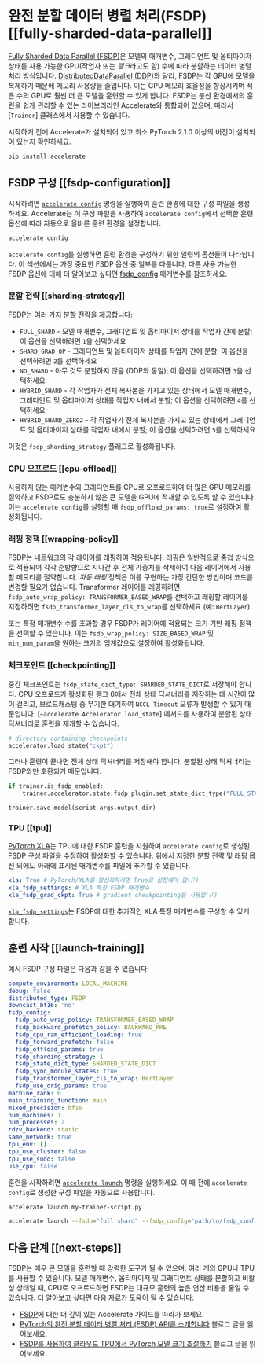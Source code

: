 <!--Copyright 2023 The HuggingFace Team. All rights reserved.

Licensed under the Apache License, Version 2.0 (the "License"); you may not use this file except in compliance with
the License. You may obtain a copy of the License at

http://www.apache.org/licenses/LICENSE-2.0

Unless required by applicable law or agreed to in writing, software distributed under the License is distributed on
an "AS IS" BASIS, WITHOUT WARRANTIES OR CONDITIONS OF ANY KIND, either express or implied. See the License for the
specific language governing permissions and limitations under the License.

⚠️ Note that this file is in Markdown but contain specific syntax for our doc-builder (similar to MDX) that may not be
rendered properly in your Markdown viewer.

-->

# 완전 분할 데이터 병렬 처리(FSDP) [[fully-sharded-data-parallel]]

[Fully Sharded Data Parallel (FSDP)](https://pytorch.org/blog/introducing-pytorch-fully-sharded-data-parallel-api/)은 모델의 매개변수, 그래디언트 및 옵티마이저 상태를 사용 가능한 GPU(작업자 또는 *랭크*라고도 함) 수에 따라 분할하는 데이터 병렬 처리 방식입니다. [DistributedDataParallel (DDP)](https://pytorch.org/docs/stable/generated/torch.nn.parallel.DistributedDataParallel.html)와 달리, FSDP는 각 GPU에 모델을 복제하기 때문에 메모리 사용량을 줄입니다. 이는 GPU 메모리 효율성을 향상시키며 적은 수의 GPU로 훨씬 더 큰 모델을 훈련할 수 있게 합니다. FSDP는 분산 환경에서의 훈련을 쉽게 관리할 수 있는 라이브러리인 Accelerate와 통합되어 있으며, 따라서 [`Trainer`] 클래스에서 사용할 수 있습니다.

시작하기 전에 Accelerate가 설치되어 있고 최소 PyTorch 2.1.0 이상의 버전이 설치되어 있는지 확인하세요.

```bash
pip install accelerate
```

## FSDP 구성 [[fsdp-configuration]]

시작하려면 [`accelerate config`](https://huggingface.co/docs/accelerate/package_reference/cli#accelerate-config) 명령을 실행하여 훈련 환경에 대한 구성 파일을 생성하세요. Accelerate는 이 구성 파일을 사용하여 `accelerate config`에서 선택한 훈련 옵션에 따라 자동으로 올바른 훈련 환경을 설정합니다.

```bash
accelerate config
```

`accelerate config`를 실행하면 훈련 환경을 구성하기 위한 일련의 옵션들이 나타납니다. 이 섹션에서는 가장 중요한 FSDP 옵션 중 일부를 다룹니다. 다른 사용 가능한 FSDP 옵션에 대해 더 알아보고 싶다면 [fsdp_config](https://huggingface.co/docs/transformers/main_classes/trainer#transformers.TrainingArguments.fsdp_config) 매개변수를 참조하세요.

### 분할 전략 [[sharding-strategy]]

FSDP는 여러 가지 분할 전략을 제공합니다:

* `FULL_SHARD` - 모델 매개변수, 그래디언트 및 옵티마이저 상태를 작업자 간에 분할; 이 옵션을 선택하려면 `1`을 선택하세요
* `SHARD_GRAD_OP` - 그래디언트 및 옵티마이저 상태를 작업자 간에 분할; 이 옵션을 선택하려면 `2`를 선택하세요
* `NO_SHARD` - 아무 것도 분할하지 않음 (DDP와 동일); 이 옵션을 선택하려면 `3`을 선택하세요
* `HYBRID_SHARD` - 각 작업자가 전체 복사본을 가지고 있는 상태에서 모델 매개변수, 그래디언트 및 옵티마이저 상태를 작업자 내에서 분할; 이 옵션을 선택하려면 `4`를 선택하세요
* `HYBRID_SHARD_ZERO2` - 각 작업자가 전체 복사본을 가지고 있는 상태에서 그래디언트 및 옵티마이저 상태를 작업자 내에서 분할; 이 옵션을 선택하려면 `5`를 선택하세요

이것은 `fsdp_sharding_strategy` 플래그로 활성화됩니다.

### CPU 오프로드 [[cpu-offload]]

사용하지 않는 매개변수와 그래디언트를 CPU로 오프로드하여 더 많은 GPU 메모리를 절약하고 FSDP로도 충분하지 않은 큰 모델을 GPU에 적재할 수 있도록 할 수 있습니다. 이는 `accelerate config`를 실행할 때 `fsdp_offload_params: true`로 설정하여 활성화됩니다.

### 래핑 정책 [[wrapping-policy]]

FSDP는 네트워크의 각 레이어를 래핑하여 적용됩니다. 래핑은 일반적으로 중첩 방식으로 적용되며 각각 순방향으로 지나간 후 전체 가중치를 삭제하여 다음 레이어에서 사용할 메모리를 절약합니다. *자동 래핑* 정책은 이를 구현하는 가장 간단한 방법이며 코드를 변경할 필요가 없습니다. Transformer 레이어를 래핑하려면 `fsdp_auto_wrap_policy: TRANSFORMER_BASED_WRAP`를 선택하고 래핑할 레이어를 지정하려면 `fsdp_transformer_layer_cls_to_wrap`를 선택하세요 (예: `BertLayer`).

또는 특정 매개변수 수를 초과할 경우 FSDP가 레이어에 적용되는 크기 기반 래핑 정책을 선택할 수 있습니다. 이는 `fsdp_wrap_policy: SIZE_BASED_WRAP` 및 `min_num_param`을 원하는 크기의 임계값으로 설정하여 활성화됩니다.

### 체크포인트 [[checkpointing]]

중간 체크포인트는 `fsdp_state_dict_type: SHARDED_STATE_DICT`로 저장해야 합니다. CPU 오프로드가 활성화된 랭크 0에서 전체 상태 딕셔너리를 저장하는 데 시간이 많이 걸리고, 브로드캐스팅 중 무기한 대기하여 `NCCL Timeout` 오류가 발생할 수 있기 때문입니다. [`~accelerate.Accelerator.load_state`] 메서드를 사용하여 분할된 상태 딕셔너리로 훈련을 재개할 수 있습니다.

```py
# directory containing checkpoints
accelerator.load_state("ckpt")
```

그러나 훈련이 끝나면 전체 상태 딕셔너리를 저장해야 합니다. 분할된 상태 딕셔너리는 FSDP와만 호환되기 때문입니다.

```py
if trainer.is_fsdp_enabled:
    trainer.accelerator.state.fsdp_plugin.set_state_dict_type("FULL_STATE_DICT")

trainer.save_model(script_args.output_dir)
```

### TPU [[tpu]]

[PyTorch XLA](https://pytorch.org/xla/release/2.1/index.html)는 TPU에 대한 FSDP 훈련을 지원하며 `accelerate config`로 생성된 FSDP 구성 파일을 수정하여 활성화할 수 있습니다. 위에서 지정한 분할 전략 및 래핑 옵션 외에도 아래에 표시된 매개변수를 파일에 추가할 수 있습니다.

```yaml
xla: True # PyTorch/XLA를 활성화하려면 True로 설정해야 합니다
xla_fsdp_settings: # XLA 특정 FSDP 매개변수
xla_fsdp_grad_ckpt: True # gradient checkpointing을 사용합니다
```

[`xla_fsdp_settings`](https://github.com/pytorch/xla/blob/2e6e183e0724818f137c8135b34ef273dea33318/torch_xla/distributed/fsdp/xla_fully_sharded_data_parallel.py#L128)는 FSDP에 대한 추가적인 XLA 특정 매개변수를 구성할 수 있게 합니다.

## 훈련 시작 [[launch-training]]

예시 FSDP 구성 파일은 다음과 같을 수 있습니다:

```yaml
compute_environment: LOCAL_MACHINE
debug: false
distributed_type: FSDP
downcast_bf16: 'no'
fsdp_config:
  fsdp_auto_wrap_policy: TRANSFORMER_BASED_WRAP
  fsdp_backward_prefetch_policy: BACKWARD_PRE
  fsdp_cpu_ram_efficient_loading: true
  fsdp_forward_prefetch: false
  fsdp_offload_params: true
  fsdp_sharding_strategy: 1
  fsdp_state_dict_type: SHARDED_STATE_DICT
  fsdp_sync_module_states: true
  fsdp_transformer_layer_cls_to_wrap: BertLayer
  fsdp_use_orig_params: true
machine_rank: 0
main_training_function: main
mixed_precision: bf16
num_machines: 1
num_processes: 2
rdzv_backend: static
same_network: true
tpu_env: []
tpu_use_cluster: false
tpu_use_sudo: false
use_cpu: false
```

훈련을 시작하려면 [`accelerate launch`](https://huggingface.co/docs/accelerate/package_reference/cli#accelerate-launch) 명령을 실행하세요. 이 때 전에 `accelerate config`로 생성한 구성 파일을 자동으로 사용합니다.

```bash
accelerate launch my-trainer-script.py
```

```bash
accelerate launch --fsdp="full shard" --fsdp_config="path/to/fsdp_config/ my-trainer-script.py
```

## 다음 단계 [[next-steps]]

FSDP는 매우 큰 모델을 훈련할 때 강력한 도구가 될 수 있으며, 여러 개의 GPU나 TPU를 사용할 수 있습니다. 모델 매개변수, 옵티마이저 및 그래디언트 상태를 분할하고 비활성 상태일 때, CPU로 오프로드하면 FSDP는 대규모 훈련의 높은 연산 비용을 줄일 수 있습니다. 더 알아보고 싶다면 다음 자료가 도움이 될 수 있습니다:

* [FSDP](https://huggingface.co/docs/accelerate/usage_guides/fsdp)에 대한 더 깊이 있는 Accelerate 가이드를 따라가 보세요.
* [PyTorch의 완전 분할 데이터 병렬 처리 (FSDP) API를 소개합니다](https://pytorch.org/blog/introducing-pytorch-fully-sharded-data-parallel-api/) 블로그 글을 읽어보세요.
* [FSDP를 사용하여 클라우드 TPU에서 PyTorch 모델 크기 조절하기](https://pytorch.org/blog/scaling-pytorch-models-on-cloud-tpus-with-fsdp/) 블로그 글을 읽어보세요.

